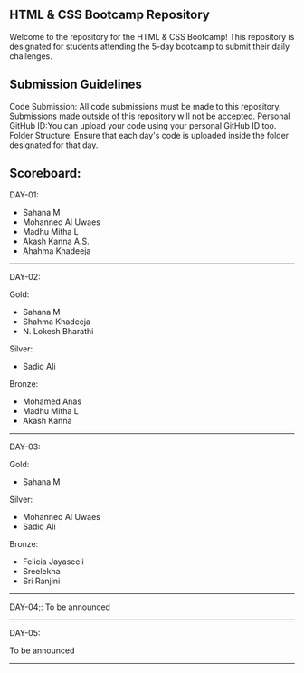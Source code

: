 HTML & CSS Bootcamp Repository
-------------------------------
Welcome to the repository for the HTML & CSS Bootcamp! This repository is designated for students attending the 5-day bootcamp to submit their daily challenges.

Submission Guidelines
---------------------
Code Submission: All code submissions must be made to this repository. Submissions made outside of this repository will not be accepted.
Personal GitHub ID:You can upload your code using your personal GitHub ID too.
Folder Structure: Ensure that each day's code is uploaded inside the folder designated for that day. 

Scoreboard:
-----------

DAY-01:

+ Sahana M
+ Mohanned Al Uwaes
+ Madhu Mitha L
+ Akash Kanna A.S.
+ Ahahma Khadeeja


-----------------------------------------------------------------------

DAY-02:

Gold:
+ Sahana M
+ Shahma Khadeeja
+ N. Lokesh Bharathi
  
Silver:
+ Sadiq Ali
  
Bronze:
+ Mohamed Anas
+ Madhu Mitha L
+ Akash Kanna

-------------------------------------------------------------------------

DAY-03:

Gold:
+ Sahana M
  
Silver:
+ Mohanned Al Uwaes
+ Sadiq Ali

Bronze:
+ Felicia Jayaseeli
+ Sreelekha
+ Sri Ranjini

--------------------------------------------------------------------------

DAY-04;:
 To be announced

 --------------------------------------------------------------------------

 DAY-05:

To be announced

------------------------------------------------------------------------
